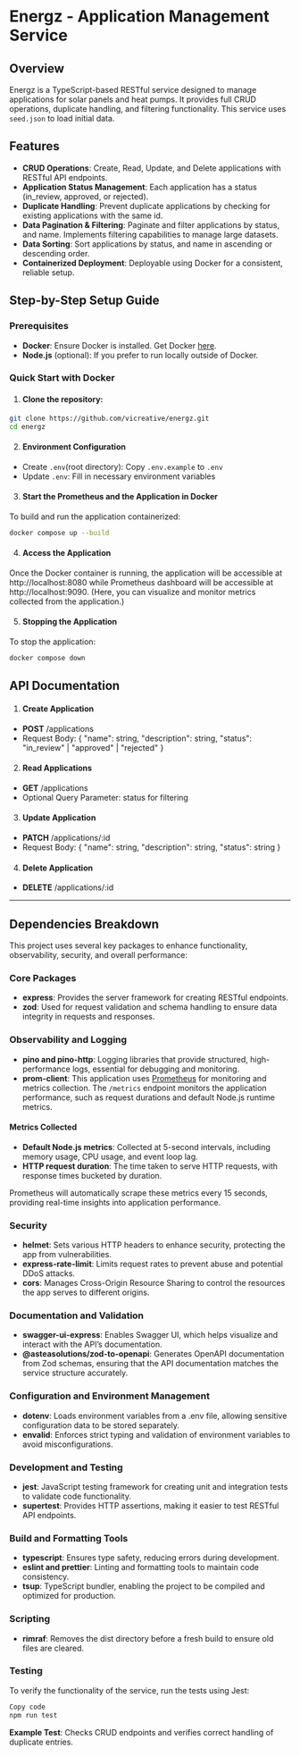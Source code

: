 # Energz - Application Management Service

## Overview

Energz is a TypeScript-based RESTful service designed to manage applications for solar panels and heat pumps. It provides full CRUD operations, duplicate handling, and filtering functionality. This service uses `seed.json` to load initial data.

## Features

- **CRUD Operations**: Create, Read, Update, and Delete applications with RESTful API endpoints.
- **Application Status Management**: Each application has a status (in_review, approved, or rejected).
- **Duplicate Handling**: Prevent duplicate applications by checking for existing applications with the same id.
- **Data Pagination & Filtering**: Paginate and filter applications by status, and name. Implements filtering capabilities to manage large datasets.
- **Data Sorting**: Sort applications by status, and name in ascending or descending order.
- **Containerized Deployment**: Deployable using Docker for a consistent, reliable setup.

## Step-by-Step Setup Guide

### Prerequisites

- **Docker**: Ensure Docker is installed. Get Docker [here](https://docs.docker.com/engine/install/).
- **Node.js** (optional): If you prefer to run locally outside of Docker.

### Quick Start with Docker

1. #### Clone the repository:

```bash
git clone https://github.com/vicreative/energz.git
cd energz
```

2. #### Environment Configuration

- Create `.env`(root directory): Copy `.env.example` to `.env`
- Update `.env`: Fill in necessary environment variables

3. #### Start the Prometheus and the Application in Docker

To build and run the application containerized:

```bash
docker compose up --build
```

4. #### Access the Application

Once the Docker container is running, the application will be accessible at http://localhost:8080 while Prometheus dashboard will be accessible at http://localhost:9090. (Here, you can visualize and monitor metrics collected from the application.)

5. #### Stopping the Application

To stop the application:

```bash
docker compose down
```

## API Documentation

1. #### Create Application

- **POST** /applications
- Request Body: { "name": string, "description": string, "status": "in_review" | "approved" | "rejected" }

2. #### Read Applications

- **GET** /applications
- Optional Query Parameter: status for filtering

3. #### Update Application

- **PATCH** /applications/:id
- Request Body: { "name": string, "description": string, "status": string }

4. #### Delete Application

- **DELETE** /applications/:id

---

## Dependencies Breakdown

This project uses several key packages to enhance functionality, observability, security, and overall performance:

### Core Packages

- **express**: Provides the server framework for creating RESTful endpoints.
- **zod**: Used for request validation and schema handling to ensure data integrity in requests and responses.

### Observability and Logging

- **pino and pino-http**: Logging libraries that provide structured, high-performance logs, essential for debugging and monitoring.
- **prom-client**: This application uses [Prometheus](https://prometheus.io/) for monitoring and metrics collection. The `/metrics` endpoint monitors the application performance, such as request durations and default Node.js runtime metrics.

#### Metrics Collected

- **Default Node.js metrics**: Collected at 5-second intervals, including memory usage, CPU usage, and event loop lag.
- **HTTP request duration**: The time taken to serve HTTP requests, with response times bucketed by duration.

Prometheus will automatically scrape these metrics every 15 seconds, providing real-time insights into application performance.

### Security

- **helmet**: Sets various HTTP headers to enhance security, protecting the app from vulnerabilities.
- **express-rate-limit**: Limits request rates to prevent abuse and potential DDoS attacks.
- **cors**: Manages Cross-Origin Resource Sharing to control the resources the app serves to different origins.

### Documentation and Validation

- **swagger-ui-express**: Enables Swagger UI, which helps visualize and interact with the API’s documentation.
- **@asteasolutions/zod-to-openapi**: Generates OpenAPI documentation from Zod schemas, ensuring that the API documentation matches the service structure accurately.

### Configuration and Environment Management

- **dotenv**: Loads environment variables from a .env file, allowing sensitive configuration data to be stored separately.
- **envalid**: Enforces strict typing and validation of environment variables to avoid misconfigurations.

### Development and Testing

- **jest**: JavaScript testing framework for creating unit and integration tests to validate code functionality.
- **supertest**: Provides HTTP assertions, making it easier to test RESTful API endpoints.

### Build and Formatting Tools

- **typescript**: Ensures type safety, reducing errors during development.
- **eslint and prettier**: Linting and formatting tools to maintain code consistency.
- **tsup**: TypeScript bundler, enabling the project to be compiled and optimized for production.

### Scripting

- **rimraf**: Removes the dist directory before a fresh build to ensure old files are cleared.

### Testing

To verify the functionality of the service, run the tests using Jest:

```bash
Copy code
npm run test
```

**Example Test**: Checks CRUD endpoints and verifies correct handling of duplicate entries.
